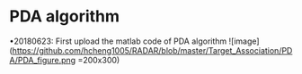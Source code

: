 # PDA algorithm
  •20180623: First upload the matlab code of PDA algorithm
  ![image](https://github.com/hcheng1005/RADAR/blob/master/Target_Association/PDA/PDA_figure.png =200x300)
  
